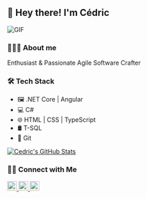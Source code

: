 ## 👋 Hey there! I'm Cédric

<img alt="GIF" src="https://media.giphy.com/media/13HgwGsXF0aiGY/giphy.gif" />

### 👨🏻‍💻 About me

Enthusiast & Passionate Agile Software Crafter

### 🛠 Tech Stack

- 🖼️ .NET Core | Angular
- 💻 C#
- 🌐 HTML | CSS | TypeScript
- 🛢 T-SQL
- 🔧 Git

[![Cedric's GitHub Stats](https://github-readme-stats.vercel.app/api?username=HulinCedric&show_icons=true&count_private=true&hide_rank=true)](https://github.com/HulinCedric)

### 🤝🏻 Connect with Me

<a href="https://twitter.com/CedricHulin">
    <img alt="Cedric's Twitter" width="22px" src="https://cdn.jsdelivr.net/npm/simple-icons@v3/icons/twitter.svg" />
</a>
<a href="https://www.linkedin.com/in/cedrichulin/">
    <img alt="Cedric's Linkedin" width="22px" src="https://cdn.jsdelivr.net/npm/simple-icons@v3/icons/linkedin.svg" />
</a>
<a href="https://github.com/HulinCedric">
    <img alt="Cedric's Github" width="22px" src="https://cdn.jsdelivr.net/npm/simple-icons@v3/icons/github.svg" />
</a>
